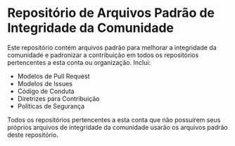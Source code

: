 # Repositório de Arquivos Padrão de Integridade da Comunidade

Este repositório contém arquivos padrão para melhorar a integridade da comunidade e padronizar a contribuição em todos os repositórios pertencentes a esta conta ou organização. Inclui:

- Modelos de Pull Request
- Modelos de Issues
- Código de Conduta
- Diretrizes para Contribuição
- Políticas de Segurança

Todos os repositórios pertencentes a esta conta que não possuírem seus próprios arquivos de integridade da comunidade usarão os arquivos padrão deste repositório.
